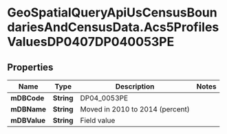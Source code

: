 # GeoSpatialQueryApiUsCensusBoundariesAndCensusData.Acs5ProfilesValuesDP0407DP040053PE

## Properties

Name | Type | Description | Notes
------------ | ------------- | ------------- | -------------
**mDBCode** | **String** | DP04_0053PE | 
**mDBName** | **String** | Moved in 2010 to 2014 (percent) | 
**mDBValue** | **String** | Field value | 


